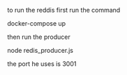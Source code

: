 to run the reddis first run the command

docker-compose up

then run the producer

node redis_producer.js 

the port he uses is 3001